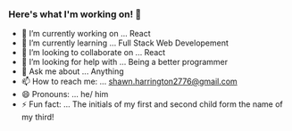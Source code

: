 ### Here's what I'm working on! 👋

- 🔭 I’m currently working on ... React
- 🌱 I’m currently learning ... Full Stack Web Developement
- 👯 I’m looking to collaborate on ... React
- 🤔 I’m looking for help with ... Being a better programmer
- 💬 Ask me about ... Anything
- 📫 How to reach me: ... shawn.harrington2776@gmail.com
- 😄 Pronouns: ... he/ him
- ⚡ Fun fact: ... The initials of my first and second child form the name of my third!
